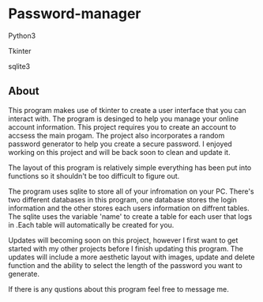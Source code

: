 # Password-manager

Python3 

Tkinter

sqlite3

## About 
This program makes use of tkinter to create a user interface that you can interact with. 
The program is desinged to help you manage your online account information. This project requires you to create an account to accsess the main progam.
The project also incorporates a random password generator to help you create a secure password.
I enjoyed working on this project and will be back soon to clean and update it.


The layout of this program is relatively simple everything has been put into functions so it shouldn't be too difficult to figure out.


The program uses sqlite to store all of your infromation on your PC.
There's two different databases in this program, one database stores the login information and the other stores each users information on diffrent tables. 
The sqlite uses the variable 'name' to create a table for each user that logs in
.Each table will automatically be created for you.

Updates will becoming soon on this project, however I first want to get started with my other projects before I finish updating this program.
The updates will include a more aesthetic layout with images, update and delete function and the ability to select the length of the password you want to generate.

If there is any qustions about this program feel free to message me.




